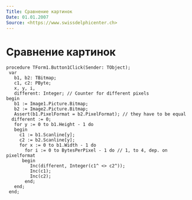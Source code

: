 ```yaml
---
Title: Сравнение картинок
Date: 01.01.2007
Source: <https://www.swissdelphicenter.ch>
---
```



Сравнение картинок
==================

    procedure TForm1.Button1Click(Sender: TObject);
     var
       b1, b2: TBitmap;
       c1, c2: PByte;
       x, y, i,
       different: Integer; // Counter for different pixels 
    begin
       b1 := Image1.Picture.Bitmap;
       b2 := Image2.Picture.Bitmap;
       Assert(b1.PixelFormat = b2.PixelFormat); // they have to be equal 
      different := 0;
       for y := 0 to b1.Height - 1 do
       begin
         c1 := b1.Scanline[y];
         c2 := b2.Scanline[y];
         for x := 0 to b1.Width - 1 do
           for i := 0 to BytesPerPixel - 1 do // 1, to 4, dep. on pixelformat 
          begin
             Inc(different, Integer(c1^ <> c2^));
             Inc(c1);
             Inc(c2);
           end;
       end;
     end;

